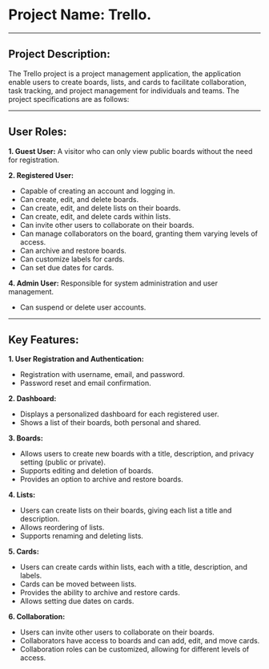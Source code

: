 # Project Name: Trello.

--------------------------------------------------------------------------------------------------------------------------------------------------

## Project Description:

The Trello project is a project management application, the application enable users to create boards, lists, and cards to facilitate collaboration, task tracking, and project management for individuals and teams. The project specifications are as follows:

--------------------------------------------------------------------------------------------------------------------------------------------------

## User Roles:

**1. Guest User:** A visitor who can only view public boards without the need for registration.

**2. Registered User:**
   - Capable of creating an account and logging in.
   - Can create, edit, and delete boards.
   - Can create, edit, and delete lists on their boards.
   - Can create, edit, and delete cards within lists.
   - Can invite other users to collaborate on their boards.
   - Can manage collaborators on the board, granting them varying levels of access.
   - Can archive and restore boards.
   - Can customize labels for cards.
   - Can set due dates for cards.

**4. Admin User:** Responsible for system administration and user management.
   - Can suspend or delete user accounts.

--------------------------------------------------------------------------------------------------------------------------------------------------

## Key Features:

**1. User Registration and Authentication:**
   - Registration with username, email, and password.
   - Password reset and email confirmation.

**2. Dashboard:**
   - Displays a personalized dashboard for each registered user.
   - Shows a list of their boards, both personal and shared.

**3. Boards:**
   - Allows users to create new boards with a title, description, and privacy setting (public or private).
   - Supports editing and deletion of boards.
   - Provides an option to archive and restore boards.

**4. Lists:**
   - Users can create lists on their boards, giving each list a title and description.
   - Allows reordering of lists.
   - Supports renaming and deleting lists.

**5. Cards:**
   - Users can create cards within lists, each with a title, description, and labels.
   - Cards can be moved between lists.
   - Provides the ability to archive and restore cards.
   - Allows setting due dates on cards.

**6. Collaboration:**
   - Users can invite other users to collaborate on their boards.
   - Collaborators have access to boards and can add, edit, and move cards.
   - Collaboration roles can be customized, allowing for different levels of access.

